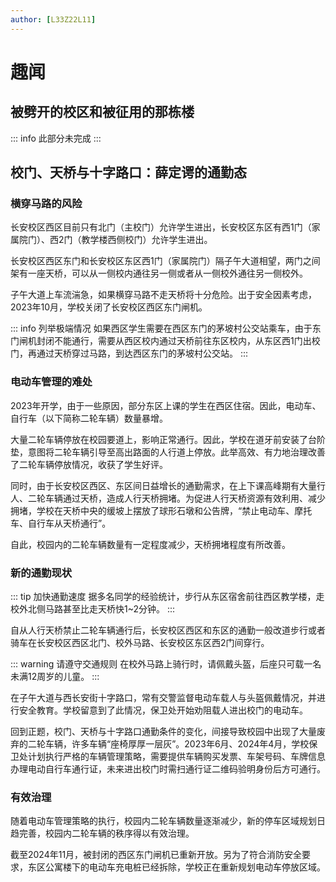 ```yaml
---
author: [L33Z22L11]
---
```


# 趣闻

## 被劈开的校区和被征用的那栋楼

::: info 此部分未完成
:::

## 校门、天桥与十字路口：薛定谔的通勤态

### 横穿马路的风险

长安校区西区目前只有北门（主校门）允许学生进出，长安校区东区有西1门（家属院门）、西2门（教学楼西侧校门）允许学生进出。

长安校区西区东门和长安校区东区西1门（家属院门）隔子午大道相望，两门之间架有一座天桥，可以从一侧校内通往另一侧或者从一侧校外通往另一侧校外。

子午大道上车流湍急，如果横穿马路不走天桥将十分危险。出于<Tip text="血淋淋的教训！前车之鉴！痛定思痛！">安全因素</Tip>考虑，2023年10月，学校关闭了长安校区西区东门闸机。

::: info 列举极端情况
如果西区学生需要在西区东门的茅坡村公交站乘车，由于东门闸机封闭不能通行，需要从西区校内通过天桥前往东区校内，从东区西1门出校门，再通过天桥穿过马路，到达西区东门的茅坡村公交站。
:::

### 电动车管理的难处

2023年开学，由于<Tip text="促进东西区学生流动性以及宿舍楼实际情况">一些原因</Tip>，部分东区上课的学生在西区住宿。因此，电动车、自行车（以下简称二轮车辆）数量暴增。

大量二轮车辆停放在校园要道上，影响正常通行。因此，学校在<Tip text="路牙、缘石">道牙</Tip>前安装了<Tip text="斜坡垫">台阶垫</Tip>，意图将二轮车辆引导至高出路面的人行道上停放。此举高效、有力地治理改善了二轮车辆停放情况，收获了学生好评。

同时，由于长安校区西区、东区间日益增长的通勤需求，在上下课高峰期有大量行人、二轮车辆通过天桥，造成人行天桥拥堵。为促进人行天桥资源有效利用、减少拥堵，学校在天桥中央的缓坡上摆放了球形石墩和公告牌，“禁止电动车、摩托车、自行车从天桥通行”。

自此，校园内的二轮车辆数量有一定程度减少，天桥拥堵程度有所改善。

### 新的通勤现状

::: tip 加快通勤速度
据多名同学的经验统计，步行从东区宿舍前往西区教学楼，走校外北侧马路甚至比走天桥快1~2分钟。
:::

自从人行天桥禁止二轮车辆通行后，长安校区西区和东区的通勤一般改道步行或者骑车在长安校区西区北门、校外马路、长安校区东区西2门间穿行。

::: warning 请遵守交通规则
在校外马路上骑行时，请佩戴头盔，后座只可载一名未满12周岁的儿童。
:::

在子午大道与西长安街十字路口，常有交警监督电动车载人与头盔佩戴情况，并进行安全教育。学校留意到了此情况，保卫处开始劝阻载人进出校门的电动车。

回到正题，校门、天桥与十字路口通勤条件的变化，间接导致校园中出现了大量废弃的二轮车辆，许多车辆“座椅厚厚一层灰”。2023年6月、2024年4月，学校保卫处计划执行严格的车辆管理策略，需要提供车辆购买发票、车架号码、车牌信息办理电动自行车通行证，未来进出校门时需扫通行证二维码验明身份后方可通行。

### 有效治理

随着电动车管理策略的执行，校园内二轮车辆数量逐渐减少，新的停车区域规划日趋完善，校园内二轮车辆的秩序得以有效治理。

截至2024年11月，被封闭的西区东门闸机已重新开放。另为了符合消防安全要求，东区公寓楼下的电动车充电桩已经拆除，学校正在重新规划电动车停放区域。
